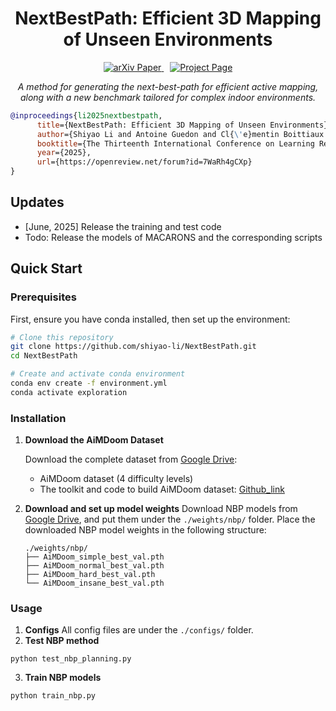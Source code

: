 <div align="center">
<h1>NextBestPath: Efficient 3D Mapping of Unseen Environments
</h1>

<a href="https://arxiv.org/pdf/2502.05378" style="margin-right: 10px;">
    <img src="https://img.shields.io/badge/arXiv-Paper-b31b1b?logo=arxiv&logoColor=white" alt="arXiv Paper">
  </a>
<a href="https://shiyao-li.github.io/nbp/"><img src="https://img.shields.io/badge/Project_Page-green" alt="Project Page"></a>



*A method for generating the next-best-path for efficient active mapping, along with a new benchmark tailored for complex indoor environments.*

</div>

```bibtex
@inproceedings{li2025nextbestpath,
      title={NextBestPath: Efficient 3D Mapping of Unseen Environments},
      author={Shiyao Li and Antoine Guedon and Cl{\'e}mentin Boittiaux and Shizhe Chen and Vincent Lepetit},
      booktitle={The Thirteenth International Conference on Learning Representations},
      year={2025},
      url={https://openreview.net/forum?id=7WaRh4gCXp}
}
```

## Updates
- [June, 2025] Release the training and test code
- Todo: Release the models of MACARONS and the corresponding scripts

## Quick Start

### Prerequisites

First, ensure you have conda installed, then set up the environment:

```bash
# Clone this repository
git clone https://github.com/shiyao-li/NextBestPath.git
cd NextBestPath

# Create and activate conda environment
conda env create -f environment.yml
conda activate exploration
```

### Installation

1. **Download the AiMDoom Dataset**
   
   Download the complete dataset from [Google Drive](https://drive.google.com/drive/folders/1fwhCrxmrJnpdK-egawoX2OYHUxnxAwr-):
   - AiMDoom dataset (4 difficulty levels)
   - The toolkit and code to build AiMDoom dataset: [Github_link](https://github.com/shiyao-li/AiMDoom)

2. **Download and set up model weights**
   Download NBP models from [Google Drive](https://drive.google.com/drive/folders/1jAEKrznbbZ5bwu39y0ah4pszMlTuVAfH?usp=sharing), and put them under the `./weights/nbp/` folder.
   Place the downloaded NBP model weights in the following structure:
   ```
   ./weights/nbp/
   ├── AiMDoom_simple_best_val.pth   
   ├── AiMDoom_normal_best_val.pth   
   ├── AiMDoom_hard_best_val.pth   
   └── AiMDoom_insane_best_val.pth 
   ```

### Usage

1. **Configs**
All config files are under the `./configs/` folder.
2. **Test NBP method**
```
python test_nbp_planning.py
```
3. **Train NBP models**
```
python train_nbp.py
```
<!-- 
## Usage

### Configuration

Before running the navigation system, modify the configuration file `test_via_navi_model.json` to match your setup:

```json
{
  "dataset_path": "/path/to/aimdoom/dataset",
  "model_weights": "./weights/navi/doom1_weights.pth",
  "difficulty_level": "simple",
  "num_camera_poses": 101,
  "use_perfect_depth": true
}
```

### Running Navigation Planning

Execute the main navigation planning script:

```bash
python test_navi_planning_2d.py
```

### Example Usage

```python
import torch
from navigation.navi_planner import NavigationPlanner
from utils.config_loader import load_config

# Load configuration
config = load_config("test_via_navi_model.json")

# Initialize navigation planner
planner = NavigationPlanner(config)

# Load model weights (example for simple difficulty)
planner.load_weights("./weights/navi/doom1_weights.pth")

# Run navigation planning
results = planner.plan_navigation(
    scene_data=your_scene_data,
    num_poses=101
)
``` -->

<!-- 
## Acknowledgments

This work builds upon several excellent projects:

- [MACARONS](https://github.com/Anttwo/MACARONS) - For the foundational depth estimation framework
- AiMDoom Dataset - For providing comprehensive navigation evaluation scenarios -->

